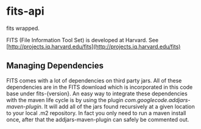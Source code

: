 # fits-api
fits wrapped.

FITS (File Information Tool Set) is developed at Harvard. 
See [http://projects.iq.harvard.edu/fits](http://projects.iq.harvard.edu/fits)



## Managing Dependencies
FITS comes with a lot of dependencies on third party jars.
All of these dependencies are in the FITS download which is
incorporated in this code base under fits-{version}.
An easy way to integrate these dependencies with the maven
life cycle is by using the plugin
_com.googlecode.addjars-maven-plugin_. It will add all of
the jars found recursively at a given location to your local
.m2 repository. In fact you only need to run a maven install 
once, after that the addjars-maven-plugin can safely be 
commented out.
